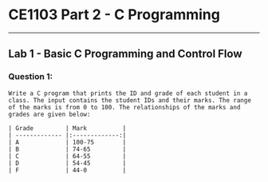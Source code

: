 # **CE1103 Part 2 - C Programming**
--- 


## **Lab 1 - Basic C Programming and Control Flow**

### Question 1:
    Write a C program that prints the ID and grade of each student in a class. The input contains the student IDs and their marks. The range of the marks is from 0 to 100. The relationships of the marks and grades are given below:

    | Grade         | Mark          |
    | ------------- |:-------------:| 
    | A             | 100‐75        | 
    | B             | 74‐65         |
    | C             | 64‐55         |
    | D             | 54‐45         |
    | F             | 44‐0          |